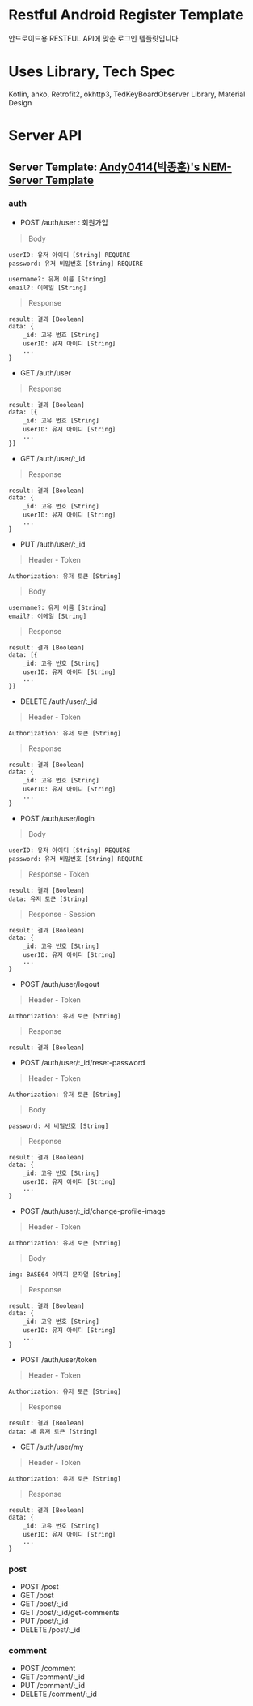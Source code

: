 # Restful Android Register Template
안드로이드용 RESTFUL API에 맞춘 로그인 템플릿입니다.

# Uses Library, Tech Spec
Kotlin, anko, Retrofit2, okhttp3, TedKeyBoardObserver Library, Material Design

# Server API
## Server Template: [Andy0414(박종훈)'s NEM-Server Template](https://github.com/Andy-0414/NEM-typescript-v2)
### auth

-   POST /auth/user : 회원가입

> Body

    userID: 유저 아이디 [String] REQUIRE
    password: 유저 비밀번호 [String] REQUIRE

    username?: 유저 이름 [String]
    email?: 이메일 [String]

> Response

    result: 결과 [Boolean]
    data: {
        _id: 고유 번호 [String]
        userID: 유저 아이디 [String]
        ...
    }

-   GET /auth/user

> Response

    result: 결과 [Boolean]
    data: [{
        _id: 고유 번호 [String]
        userID: 유저 아이디 [String]
        ...
    }]

-   GET /auth/user/:\_id

> Response

    result: 결과 [Boolean]
    data: {
        _id: 고유 번호 [String]
        userID: 유저 아이디 [String]
        ...
    }

-   PUT /auth/user/:\_id

> Header - Token

    Authorization: 유저 토큰 [String]

> Body

    username?: 유저 이름 [String]
    email?: 이메일 [String]

> Response

    result: 결과 [Boolean]
    data: [{
        _id: 고유 번호 [String]
        userID: 유저 아이디 [String]
        ...
    }]

-   DELETE /auth/user/:\_id

> Header - Token

    Authorization: 유저 토큰 [String]

> Response

    result: 결과 [Boolean]
    data: {
        _id: 고유 번호 [String]
        userID: 유저 아이디 [String]
        ...
    }

-   POST /auth/user/login

> Body

    userID: 유저 아이디 [String] REQUIRE
    password: 유저 비밀번호 [String] REQUIRE

> Response - Token

    result: 결과 [Boolean]
    data: 유저 토큰 [String]

> Response - Session

    result: 결과 [Boolean]
    data: {
        _id: 고유 번호 [String]
        userID: 유저 아이디 [String]
        ...
    }

-   POST /auth/user/logout

> Header - Token

    Authorization: 유저 토큰 [String]

> Response

    result: 결과 [Boolean]

-   POST /auth/user/:\_id/reset-password

> Header - Token

    Authorization: 유저 토큰 [String]

> Body

    password: 새 비밀번호 [String]

> Response

    result: 결과 [Boolean]
    data: {
        _id: 고유 번호 [String]
        userID: 유저 아이디 [String]
        ...
    }

-   POST /auth/user/:\_id/change-profile-image

> Header - Token

    Authorization: 유저 토큰 [String]

> Body

    img: BASE64 이미지 문자열 [String]

> Response

    result: 결과 [Boolean]
    data: {
        _id: 고유 번호 [String]
        userID: 유저 아이디 [String]
        ...
    }

-   POST /auth/user/token

> Header - Token

    Authorization: 유저 토큰 [String]

> Response

    result: 결과 [Boolean]
    data: 새 유저 토큰 [String]

-   GET /auth/user/my

> Header - Token

    Authorization: 유저 토큰 [String]

> Response

    result: 결과 [Boolean]
    data: {
        _id: 고유 번호 [String]
        userID: 유저 아이디 [String]
        ...
    }

### post

-   POST /post
-   GET /post
-   GET /post/:\_id
-   GET /post/:\_id/get-comments
-   PUT /post/:\_id
-   DELETE /post/:\_id

### comment

-   POST /comment
-   GET /comment/:\_id
-   PUT /comment/:\_id
-   DELETE /comment/:\_id


